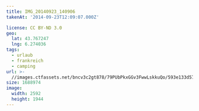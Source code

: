 ```yaml
---
title: IMG_20140923_140906
takenAt: '2014-09-23T12:09:07.000Z'

license: CC BY-ND 3.0
geo:
  lat: 43.767247
  lng: 6.274036
tags:
  - urlaub
  - frankreich
  - camping
url: >-
  //images.ctfassets.net/bncv3c2gt878/79PUbPkxGGv3FwwLskkuQo/593e133d577e81fd576d69bab276348a/img_20140923_140906_28031359650_o
size: 1688974
image:
  width: 2592
  height: 1944
---
```

